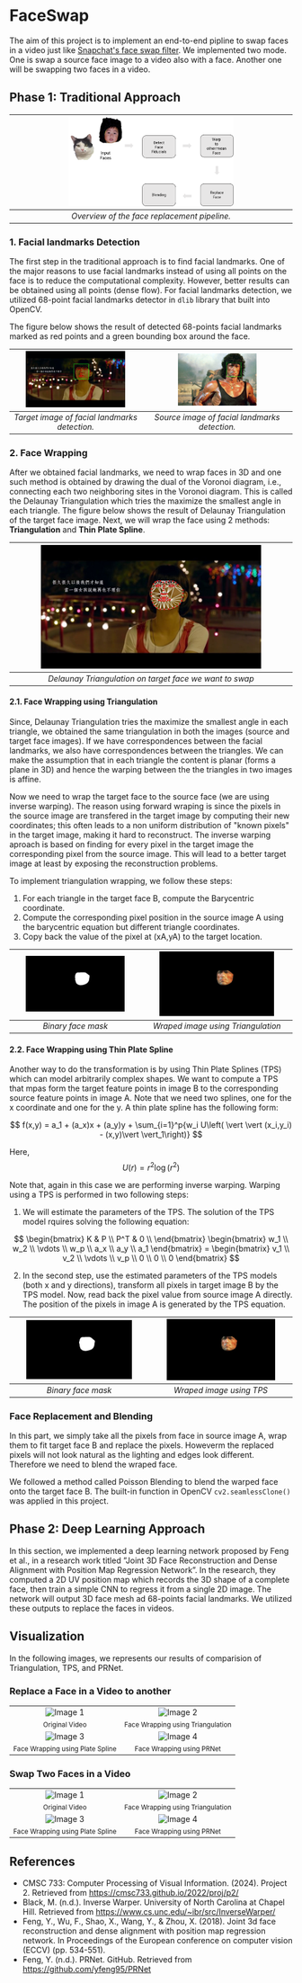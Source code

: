 # FaceSwap
The aim of this project is to implement an end-to-end pipline to swap faces in a video just like [Snapchat's face swap filter](https://www.google.com). We implemented two mode. One is swap a source face image to a video also with a face. Another one will be swapping two faces in a video.

## Phase 1: Traditional Approach
| <img src="./Figures/Overview.png" alt="Adjusted Image" style="width:60%;">| 
|:--:| 
| *Overview of the face replacement pipeline.* |

### 1. Facial landmarks Detection

The first step in the traditional approach is to find facial landmarks. One of the major reasons to use facial landmarks instead of using all points on the face is to reduce the computational complexity. However, better results can be obtained using all points (dense flow). For facial landmarks detection, we utilized 68-point facial landmarks detector in `dlib` library that built into OpenCV.

The figure below shows the result of detected 68-points facial landmarks marked as red points and a green bounding box around the face.

| <img src="./Figures/FacialLandmarks.jpg" alt="Adjusted Image" style="width:80%;">| <img src="./Figures/FacialLandmarks_src.jpg" alt="Adjusted Image" style="width:55%;">
|:--:|:--:| 
| *Target image of facial landmarks detection.* | *Source image of facial landmarks detection.* |

### 2. Face Wrapping
After we obtained facial landmarks, we need to wrap faces in 3D and one such method is obtained by drawing the dual of the Voronoi diagram, i.e., connecting each two neighboring sites in the Voronoi diagram. This is called the Delaunay Triangulation which tries the maximize the smallest angle in each triangle. The figure below shows the result of Delaunay Triangulation of the target face image. Next, we will wrap the face using 2 methods: **Triangulation** and **Thin Plate Spline**.

| <img src="./Figures/delaunay_tri.jpg" alt="Adjusted Image" style="width:80%;">| 
|:--:| 
| *Delaunay Triangulation on target face we want to swap* | 

#### 2.1. Face Wrapping using Triangulation
Since, Delaunay Triangulation tries the maximize the smallest angle in each triangle, we obtained the same triangulation in both the images (source and target face images). If we have correspondences between the facial landmarks, we also have correspondences between the triangles. We can make the assumption that in each triangle the content is planar (forms a plane in 3D) and hence the warping between the the triangles in two images is affine.

Now we need to wrap the target face to the source face (we are using inverse warping). The reason using forward wraping is since the pixels in the source image are transfered in the target image by computing their new coordinates; this often leads to a non uniform distribution of "known pixels" in the target image, making it hard to reconstruct. The inverse warping aproach is based on finding for every pixel in the target image the corresponding pixel from the source image. This will lead to a better target image at least by exposing the reconstruction problems.

To implement triangulation wrapping, we follow these steps:

1. For each triangle in the target face B, compute the Barycentric coordinate.
2. Compute the corresponding pixel position in the source image A using the barycentric equation but different triangle coordinates.
3. Copy back the value of the pixel at (xA,yA) to the target location.

| <img src="./Figures/Wraped_tri_mask.jpg" alt="Adjusted Image" style="width:80%;">| <img src="./Figures/Wraped_tri.jpg" alt="Adjusted Image" style="width:80%;">
|:--:|:--:| 
| *Binary face mask* | *Wraped image using Triangulation* |

#### 2.2. Face Wrapping using Thin Plate Spline
Another way to do the transformation is by using Thin Plate Splines (TPS) which can model arbitrarily complex shapes. We want to compute a TPS that mpas form the target feature points in image B to the corresponding source feature points in image A. Note that we need two splines, one for the x coordinate and one for the y. A thin plate spline has the following form:

$$
f(x,y) = a_1 + (a_x)x + (a_y)y + \sum_{i=1}^p{w_i U\left( \vert \vert (x_i,y_i) - (x,y)\vert \vert_1\right)}
$$

Here, $$ U(r) = r^2\log (r^2 )$$

Note that, again in this case we are performing inverse warping. Warping using a TPS is performed in two following steps:

1. We will estimate the parameters of the TPS. The solution of the TPS model rquires solving the following equation:

$$
 \begin{bmatrix} K & P \\ P^T & 0 \\ \end{bmatrix} 
  \begin{bmatrix} w_1 \\ w_2 \\ \vdots \\ w_p \\ a_x \\ a_y \\ a_1  \end{bmatrix}  =
  \begin{bmatrix} v_1 \\ v_2 \\ \vdots \\ v_p \\ 0 \\ 0 \\ 0 \end{bmatrix}  
$$

2. In the second step, use the estimated parameters of the TPS models (both x and y directions), transform all pixels in target image B by the TPS model. Now, read back the pixel value from source image A directly. The position of the pixels in image A is generated by the TPS equation.

| <img src="./Figures/Wraped_tps_mask.jpg" alt="Adjusted Image" style="width:80%;">| <img src="./Figures/Wraped_tps.jpg" alt="Adjusted Image" style="width:80%;">
|:--:|:--:| 
| *Binary face mask* | *Wraped image using TPS* |

### Face Replacement and Blending
In this part, we simply take all the pixels from face in source image A, wrap them to fit target face B and replace the pixels. Howeverm the replaced pixels will not look natural as the lighting and edges look different. Therefore we need to blend the wraped face.

We followed a method called Poisson Blending to blend the warped face onto the target face B. The built-in function in OpenCV `cv2.seamlessClone()` was applied in this project.

## Phase 2: Deep Learning Approach
In this section, we implemented a deep learning network proposed by Feng et al., in a research work titled ”Joint 3D Face Reconstruction and Dense Alignment with Position Map Regression Network”. In the research, they computed a 2D UV position map which records the 3D shape of a complete face, then train a simple CNN to regress it from a single 2D image. The network will output 3D face mesh ad 68-points facial landmarks. We utilized these outputs to replace the faces in videos.

## Visualization
In the following images, we represents our results of comparision of Triangulation, TPS, and PRNet.
### Replace a Face in a Video to another
<table>
  <tr>
    <td align="center">
      <img src="./Figures/Test1.gif" alt="Image 1" style="width:80%;;"><br>
      <sub>Original Video</sub>
    </td>
    <td align="center">
      <img src="./Figures/Test1-mode1-tri.gif" alt="Image 2" style="width:80%;;"><br>
      <sub>Face Wrapping using Triangulation</sub>
    </td>
  </tr>
  <tr>
    <td align="center">
      <img src="./Figures/Test1-mode1-tps.gif" alt="Image 3" style="width:80%;"><br>
      <sub>Face Wrapping using Plate Spline </sub>
    </td>
    <td align="center">
      <img src="./Figures/Test1-mode1-prnet.gif" alt="Image 4" style="width:80%;"><br>
      <sub>Face Wrapping using PRNet</sub>
    </td>
  </tr>
</table>

### Swap Two Faces in a Video

<table>
  <tr>
    <td align="center">
      <img src="./Figures/Test2.gif" alt="Image 1" style="width:80%;;"><br>
      <sub>Original Video</sub>
    </td>
    <td align="center">
      <img src="./Figures/Test2-mode2-tri.gif" alt="Image 2" style="width:80%;;"><br>
      <sub>Face Wrapping using Triangulation</sub>
    </td>
  </tr>
  <tr>
    <td align="center">
      <img src="./Figures/Test2-mode2-tps.gif" alt="Image 3" style="width:80%;"><br>
      <sub>Face Wrapping using Plate Spline </sub>
    </td>
    <td align="center">
      <img src="./Figures/Test2-mode2-prnet.gif" alt="Image 4" style="width:80%;"><br>
      <sub>Face Wrapping using PRNet</sub>
    </td>
  </tr>
</table>

## References
- CMSC 733: Computer Processing of Visual Information. (2024). Project 2. Retrieved from https://cmsc733.github.io/2022/proj/p2/
- Black, M. (n.d.). Inverse Warper. University of North Carolina at Chapel Hill. Retrieved from https://www.cs.unc.edu/~ibr/src/InverseWarper/
- Feng, Y., Wu, F., Shao, X., Wang, Y., & Zhou, X. (2018). Joint 3d face reconstruction and dense alignment with position map regression network. In Proceedings of the European conference on computer vision (ECCV) (pp. 534-551).
- Feng, Y. (n.d.). PRNet. GitHub. Retrieved from https://github.com/yfeng95/PRNet
